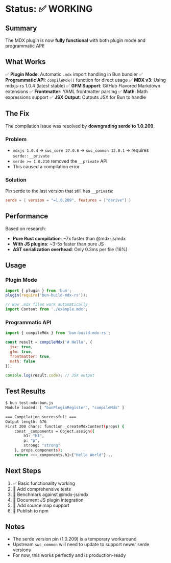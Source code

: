 # Status: ✅ WORKING

## Summary

The MDX plugin is now **fully functional** with both plugin mode and programmatic API!

## What Works

✅ **Plugin Mode**: Automatic `.mdx` import handling in Bun bundler
✅ **Programmatic API**: `compileMdx()` function for direct usage
✅ **MDX v3**: Using mdxjs-rs 1.0.4 (latest stable)
✅ **GFM Support**: GitHub Flavored Markdown extensions
✅ **Frontmatter**: YAML frontmatter parsing
✅ **Math**: Math expressions support
✅ **JSX Output**: Outputs JSX for Bun to handle

## The Fix

The compilation issue was resolved by **downgrading serde to 1.0.209**.

### Problem
- `mdxjs 1.0.4` → `swc_core 27.0.6` → `swc_common 12.0.1` → requires `serde::__private`
- `serde >= 1.0.210` removed the `__private` API
- This caused a compilation error

### Solution
Pin serde to the last version that still has `__private`:
```toml
serde = { version = "=1.0.209", features = ["derive"] }
```

## Performance

Based on research:
- **Pure Rust compilation**: ~7x faster than @mdx-js/mdx
- **With JS plugins**: ~3-5x faster than pure JS
- **AST serialization overhead**: Only 0.3ms per file (16%)

## Usage

### Plugin Mode
```js
import { plugin } from 'bun';
plugin(require('bun-build-mdx-rs'));

// Now .mdx files work automatically
import Content from './example.mdx';
```

### Programmatic API
```js
import { compileMdx } from 'bun-build-mdx-rs';

const result = compileMdx('# Hello', {
  jsx: true,
  gfm: true,
  frontmatter: true,
  math: false
});

console.log(result.code); // JSX output
```

## Test Results

```bash
$ bun test-mdx-bun.js
Module loaded: [ "bunPluginRegister", "compileMdx" ]

=== Compilation successful! ===
Output length: 576
First 200 chars: function _createMdxContent(props) {
    const _components = Object.assign({
        h1: "h1",
        p: "p",
        strong: "strong"
    }, props.components);
    return <><_components.h1>{"Hello World"}...
```

## Next Steps

1. ✅ Basic functionality working
2. 📝 Add comprehensive tests
3. 📝 Benchmark against @mdx-js/mdx
4. 📝 Document JS plugin integration
5. 📝 Add source map support
6. 📝 Publish to npm

## Notes

- The serde version pin (1.0.209) is a temporary workaround
- Upstream `swc_common` will need to update to support newer serde versions
- For now, this works perfectly and is production-ready
